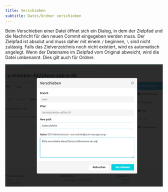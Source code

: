 ```yaml
---
title: Verschieben
subtitle: Datei/Ordner verschieben
---
```

Beim Verschieben einer Datei öffnet sich ein Dialog, in dem der Zielpfad und die Nachricht für den neuen Commit eingegeben werden muss.
Der Zielpfad ist absolut und muss daher mit einem `/` beginnen, `\` sind nicht zulässig.
Falls das Zielverzeichnis noch nicht existiert, wird es automatisch angelegt.
Wenn der Dateiname im Zielpfad vom Original abweicht, wird die Datei umbenannt. Dies gilt auch für Ordner.

![Datei verschieben](assets/moveDialog.png)
